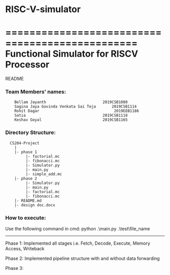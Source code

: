 # RISC-V-simulator
================================================
Functional Simulator for RISCV Processor
================================================

README

### Team Members' names:
        Bellam Jayanth	                       2019CSB1080
        Sagina Jaya Govinda Venkata Sai Teja       2019CSB1114
        Rohit Dagar	                                2019EEB1186
        Satia	                               2019CSB1118
        Keshav Goyal	                       2019CSB1165


### Directory Structure: 
      CS204-Project
        |
        |- phase 1
             |- factorial.mc
             |- fibonacci.mc
             |- Simulator.py
             |- main.py
             |- simple_add.mc
        |- phase 2
             |- Simulator.py
             |- main.py
             |- factorial.mc
             |- fibonacci.mc     
        |- README.md
        |- design doc.docx
        
             

### How to execute: 
Use the following command in cmd: 
    python .\main.py .\test\file_name
    
----------
Phase 1: Implemented all stages i.e. Fetch, Decode, Execute, Memory Access, Writeback

Phase 2: Implemented pipeline structure with and without data forwarding


Phase 3: 

 
